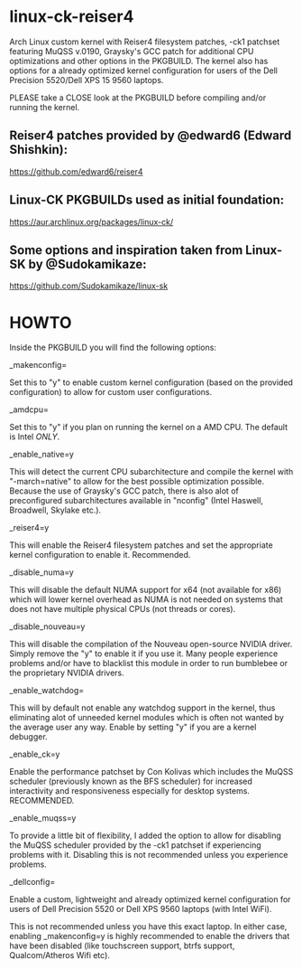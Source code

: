 # linux-ck-reiser4
Arch Linux custom kernel with Reiser4 filesystem patches, -ck1 patchset featuring MuQSS v.0190, Graysky's GCC patch for additional CPU optimizations and other options in the PKGBUILD.
The kernel also has options for a already optimized kernel configuration for users of the Dell Precision 5520/Dell XPS 15 9560 laptops.

PLEASE take a CLOSE look at the PKGBUILD before compiling and/or running the kernel.

## Reiser4 patches provided by @edward6 (Edward Shishkin):
https://github.com/edward6/reiser4

## Linux-CK PKGBUILDs used as initial foundation: 
https://aur.archlinux.org/packages/linux-ck/

## Some options and inspiration taken from Linux-SK by @Sudokamikaze:
https://github.com/Sudokamikaze/linux-sk


# HOWTO

Inside the PKGBUILD you will find the following options:

_makenconfig=

Set this to "y" to enable custom kernel configuration (based on the provided configuration) to allow for custom user configurations.

_amdcpu=

Set this to "y" if you plan on running the kernel on a AMD CPU. The default is Intel *ONLY*.

_enable_native=y

This will detect the current CPU subarchitecture and compile the kernel with "-march=native" to allow for the best possible optimization possible. Because the use of Graysky's GCC patch, there is also alot of preconfigured subarchitectures available in "nconfig" (Intel Haswell, Broadwell, Skylake etc.).

_reiser4=y

This will enable the Reiser4 filesystem patches and set the appropriate kernel configuration to enable it. Recommended.

_disable_numa=y

This will disable the default NUMA support for x64 (not available for x86) which will lower kernel overhead as NUMA is not needed on systems that does not have multiple physical CPUs (not threads or cores).

_disable_nouveau=y

This will disable the compilation of the Nouveau open-source NVIDIA driver. Simply remove the "y" to enable it if you use it.
Many people experience problems and/or have to blacklist this module in order to run bumblebee or the proprietary NVIDIA drivers.

_enable_watchdog=

This will by default not enable any watchdog support in the kernel, thus eliminating alot of unneeded kernel modules which is often not wanted by the average user any way. Enable by setting "y" if you are a kernel debugger.

_enable_ck=y

Enable the performance patchset by Con Kolivas which includes the MuQSS scheduler (previously known as the BFS scheduler) for increased interactivity and responsiveness especially for desktop systems. RECOMMENDED.

_enable_muqss=y

To provide a little bit of flexibility, I added the option to allow for disabling the MuQSS scheduler provided by the -ck1 patchset if experiencing problems with it. Disabling this is not recommended unless you experience problems.

_dellconfig=

Enable a custom, lightweight and already optimized kernel configuration for users of Dell Precision 5520 or Dell XPS 9560 laptops (with Intel WiFi). 

This is not recommended unless you have this exact laptop. In either case, enabling _makenconfig=y is highly recommended to enable the drivers that have been disabled (like touchscreen support, btrfs support, Qualcom/Atheros Wifi etc).

